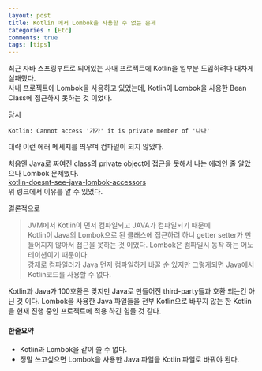 ```yaml
---
layout: post
title: Kotlin 에서 Lombok을 사용할 수 없는 문제
categories : [Etc]
comments: true
tags: [tips]
---
```

최근 자바 스프링부트로 되어있는 사내 프로젝트에 Kotlin을 일부분 도입하려다 대차게 실패했다.  
사내 프로젝트에 Lombok을 사용하고 있었는데, Kotlin이 Lombok을 사용한 Bean Class에 접근하지 못하는 것 이었다.

당시 
~~~
Kotlin: Cannot access '가가' it is private member of '나나'
~~~
대략 이런 에러 메세지를 띄우며 컴파일이 되지 않았다.

처음엔 Java로 짜여진 class의 private object에 접근을 못해서 나는 에러인 줄 알았으나 Lombok 문제였다.  
[kotlin-doesnt-see-java-lombok-accessors](https://stackoverflow.com/questions/35517325/kotlin-doesnt-see-java-lombok-accessors/35530223#35530223)  
위 링크에서 이유를 알 수 있었다.

결론적으로 
> JVM에서 Kotlin이 먼저 컴파일되고 JAVA가 컴파일되기 때문에  
Kotlin이 Java의 Lombok으로 된 클래스에 접근하려 하니 getter setter가 만들어지지 않아서 접근을 못하는 것 이었다.
Lombok은 컴파일시 동작 하는 어노테이션이기 때문이다.   
강제로 컴파일러가 Java 먼저 컴파일하게 바꿀 순 있지만 그렇게되면 Java에서 Kotlin코드를 사용할 수 없다.

Kotlin과 Java가 100호환은 맞지만 Java로 만들어진 third-party들과 호환 되는건 아닌 것 이다.
Lombok을 사용한 Java 파일들을 전부 Kotlin으로 바꾸지 않는 한 Kotlin을 현재 진행 중인 프로젝트에 적용 하긴 힘들 것 같다.

#### 한줄요약
* Kotlin과 Lombok을 같이 쓸 수 없다.
* 정말 쓰고싶으면 Lombok을 사용한 Java 파일을 Kotlin 파일로 바꿔야 된다.

